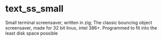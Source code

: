# text_ss_small

Small terminal screensaver, written in zig;
The classic bouncing object screensaver, made for 32 bit linux, intel 386+.
Programmed to fit into the least disk space possible
